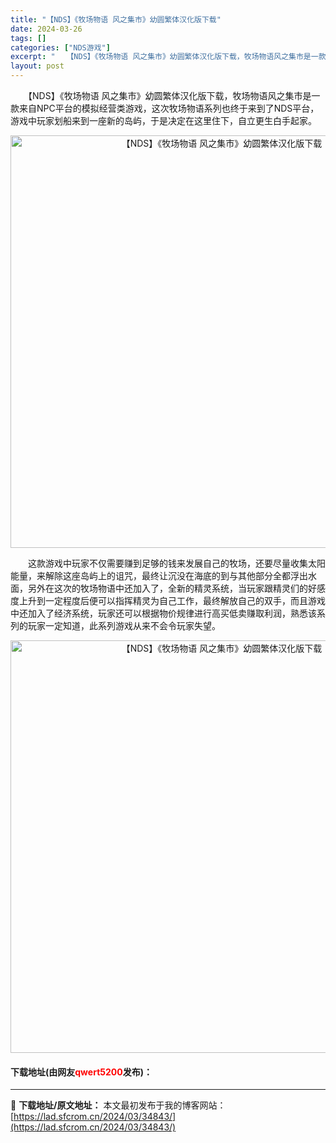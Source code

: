 ```yaml
---
title: "【NDS】《牧场物语 风之集市》幼圆繁体汉化版下载"
date: 2024-03-26
tags: []
categories: ["NDS游戏"]
excerpt: "　　【NDS】《牧场物语 风之集市》幼圆繁体汉化版下载，牧场物语风之集市是一款来自NPC平台的模拟经营类游戏，这次牧场物语系列也终于来到了NDS平台，游戏中玩家划船来到一座新的岛屿，于是决定在这里住下，自立更生白手起家。 　　这款游戏中玩家不仅需要赚到足够的钱来发展自己的牧场，还要尽量收集太阳能量，&hellip;"
layout: post
---
```


 <p>　　【NDS】《牧场物语 风之集市》幼圆繁体汉化版下载，牧场物语风之集市是一款来自NPC平台的模拟经营类游戏，这次牧场物语系列也终于来到了NDS平台，游戏中玩家划船来到一座新的岛屿，于是决定在这里住下，自立更生白手起家。</p> <p align="center"><img align="" border="0" src="https://lad.sfcrom.cn/wp-content/uploads/2024/03/20240326_66022c7fb603b.jpg" width="660" alt="【NDS】《牧场物语 风之集市》幼圆繁体汉化版下载" /></p> <p>　　这款游戏中玩家不仅需要赚到足够的钱来发展自己的牧场，还要尽量收集太阳能量，来解除这座岛屿上的诅咒，最终让沉没在海底的到与其他部分全都浮出水面，另外在这次的牧场物语中还加入了，全新的精灵系统，当玩家跟精灵们的好感度上升到一定程度后便可以指挥精灵为自己工作，最终解放自己的双手，而且游戏中还加入了经济系统，玩家还可以根据物价规律进行高买低卖赚取利润，熟悉该系列的玩家一定知道，此系列游戏从来不会令玩家失望。</p> <p align="center"><img align="" border="0" src="https://lad.sfcrom.cn/wp-content/uploads/2024/03/20240326_66022c803122f.jpg" width="660" alt="【NDS】《牧场物语 风之集市》幼圆繁体汉化版下载" /></p> <p><h4>下载地址(由网友<font color="red">qwert5200</font>发布)：</h4></p> 

---
📖 **下载地址/原文地址：** 本文最初发布于我的博客网站：[https://lad.sfcrom.cn/2024/03/34843/](https://lad.sfcrom.cn/2024/03/34843/)
